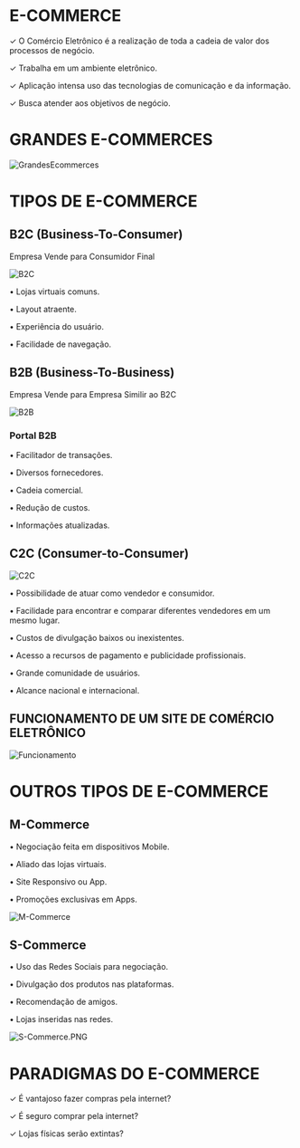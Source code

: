 # E-COMMERCE

✓ O Comércio Eletrônico é a realização de
toda a cadeia de valor dos processos de
negócio.

✓ Trabalha em um ambiente eletrônico.

✓ Aplicação intensa uso das tecnologias
de comunicação e da informação.

✓ Busca atender aos objetivos de negócio.

# GRANDES E-COMMERCES

![GrandesEcommerces](img/SistemasDeEcommerce.PNG)

# TIPOS DE E-COMMERCE

## B2C (Business-To-Consumer)

Empresa Vende para Consumidor Final

![B2C](img/b2c.PNG)

• Lojas virtuais comuns.

• Layout atraente.

• Experiência do usuário.

• Facilidade de navegação.

## B2B (Business-To-Business)

Empresa Vende para Empresa
Similir ao B2C

![B2B](img/b2b.PNG)

### Portal B2B

• Facilitador de transações.

• Diversos fornecedores.

• Cadeia comercial.

• Redução de custos.

• Informações atualizadas.

## C2C (Consumer-to-Consumer)

![C2C](img/c2c.PNG)

• Possibilidade de atuar como vendedor e
consumidor.

• Facilidade para encontrar e comparar
diferentes vendedores em um mesmo
lugar.

• Custos de divulgação baixos ou
inexistentes.

• Acesso a recursos de pagamento e
publicidade profissionais.

• Grande comunidade de usuários.

• Alcance nacional e internacional.

## FUNCIONAMENTO DE UM SITE DE COMÉRCIO ELETRÔNICO

![Funcionamento](img/Funcionamento.PNG)

# OUTROS TIPOS DE E-COMMERCE

## M-Commerce

• Negociação feita em dispositivos
Mobile.

• Aliado das lojas virtuais.

• Site Responsivo ou App.

• Promoções exclusivas em Apps.

![M-Commerce](img/M-Commerce.PNG)

## S-Commerce

• Uso das Redes Sociais para negociação.

• Divulgação dos produtos nas
plataformas.

• Recomendação de amigos.

• Lojas inseridas nas redes.

![S-Commerce.PNG](img/S-Commerce.PNG)

# PARADIGMAS DO E-COMMERCE

✓ É vantajoso fazer compras pela internet?

✓ É seguro comprar pela internet?

✓ Lojas físicas serão extintas?